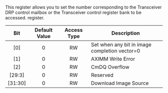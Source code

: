 This register allows you to set the number corresponding to the Transceiver DRP control mailbox or the
Transceiver control register bank to be accessed.
register.

|Bit|Default Value|Access Type|Description|
|:-----:|:-----:|:-----:|-----|
|[0]|0|RW|Set when any bit in image completion vector=0|
|[1]|0|RW|AXIMM Write Error|
|[2]|0|RW|CmDQ Overflow|
|[29:3]|0|RW|Reserved|
|[31:30]|0|RW|Download Image Source|
